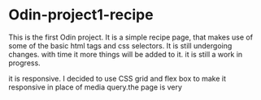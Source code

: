 # Odin-project1-recipe
This is the first Odin project.
It is a simple recipe page, that makes use of some of the basic html tags and css selectors.
It is still undergoing changes.
with time it more things will be added to it.
it is still a work in progress.

it is responsive.
I decided to use CSS grid and flex box to make it responsive in place of media query.the page is very
